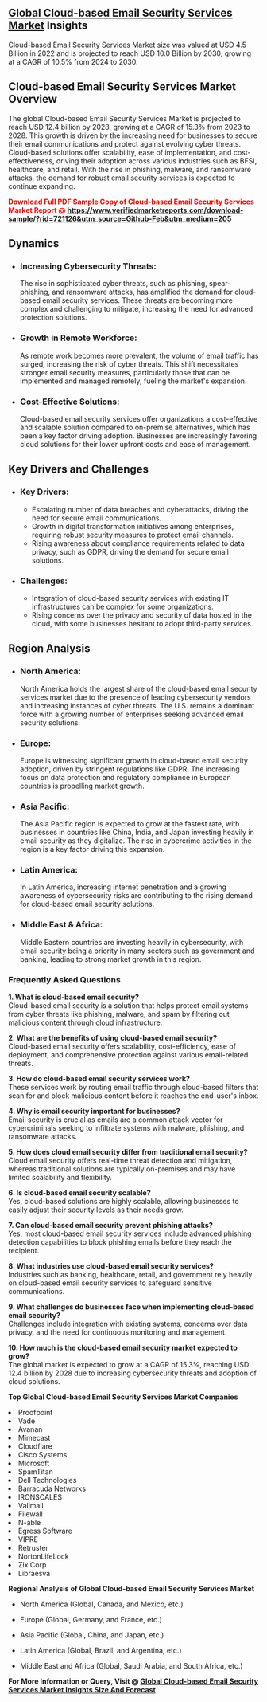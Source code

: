 <h2><a href="https://www.verifiedmarketreports.com/download-sample/?rid=721126&amp;utm_source=Github&amp;utm_medium=205" target="_blank">Global Cloud-based Email Security Services Market</a> Insights</h2><p>Cloud-based Email Security Services Market size was valued at USD 4.5 Billion in 2022 and is projected to reach USD 10.0 Billion by 2030, growing at a CAGR of 10.5% from 2024 to 2030.</p><p> <h2>Cloud-based Email Security Services Market Overview</h2> <p>The global Cloud-based Email Security Services Market is projected to reach USD 12.4 billion by 2028, growing at a CAGR of 15.3% from 2023 to 2028. This growth is driven by the increasing need for businesses to secure their email communications and protect against evolving cyber threats. Cloud-based solutions offer scalability, ease of implementation, and cost-effectiveness, driving their adoption across various industries such as BFSI, healthcare, and retail. With the rise in phishing, malware, and ransomware attacks, the demand for robust email security services is expected to continue expanding.</p> <p><strong><p><span class=""><span style="color: #ff0000;"><strong>Download Full PDF Sample Copy of Cloud-based Email Security Services Market Report</strong> @ </span><a href="https://www.verifiedmarketreports.com/download-sample/?rid=721126&amp;utm_source=Github-Feb&amp;utm_medium=205" target="_blank">https://www.verifiedmarketreports.com/download-sample/?rid=721126&amp;utm_source=Github-Feb&amp;utm_medium=205</a></span></p></strong></p> <h2>Dynamics</h2> <ul> <li><h3>Increasing Cybersecurity Threats:</h3> The rise in sophisticated cyber threats, such as phishing, spear-phishing, and ransomware attacks, has amplified the demand for cloud-based email security services. These threats are becoming more complex and challenging to mitigate, increasing the need for advanced protection solutions.</li> <li><h3>Growth in Remote Workforce:</h3> As remote work becomes more prevalent, the volume of email traffic has surged, increasing the risk of cyber threats. This shift necessitates stronger email security measures, particularly those that can be implemented and managed remotely, fueling the market's expansion.</li> <li><h3>Cost-Effective Solutions:</h3> Cloud-based email security services offer organizations a cost-effective and scalable solution compared to on-premise alternatives, which has been a key factor driving adoption. Businesses are increasingly favoring cloud solutions for their lower upfront costs and ease of management.</li> </ul> <h2>Key Drivers and Challenges</h2> <ul> <li><h3>Key Drivers:</h3> <ul> <li>Escalating number of data breaches and cyberattacks, driving the need for secure email communications.</li> <li>Growth in digital transformation initiatives among enterprises, requiring robust security measures to protect email channels.</li> <li>Rising awareness about compliance requirements related to data privacy, such as GDPR, driving the demand for secure email solutions.</li> </ul> </li> <li><h3>Challenges:</h3> <ul> <li>Integration of cloud-based security services with existing IT infrastructures can be complex for some organizations.</li> <li>Rising concerns over the privacy and security of data hosted in the cloud, with some businesses hesitant to adopt third-party services.</li> </ul> </li> </ul> <h2>Region Analysis</h2> <ul> <li><h3>North America:</h3> North America holds the largest share of the cloud-based email security services market due to the presence of leading cybersecurity vendors and increasing instances of cyber threats. The U.S. remains a dominant force with a growing number of enterprises seeking advanced email security solutions.</li> <li><h3>Europe:</h3> Europe is witnessing significant growth in cloud-based email security adoption, driven by stringent regulations like GDPR. The increasing focus on data protection and regulatory compliance in European countries is propelling market growth.</li> <li><h3>Asia Pacific:</h3> The Asia Pacific region is expected to grow at the fastest rate, with businesses in countries like China, India, and Japan investing heavily in email security as they digitalize. The rise in cybercrime activities in the region is a key factor driving this expansion.</li> <li><h3>Latin America:</h3> In Latin America, increasing internet penetration and a growing awareness of cybersecurity risks are contributing to the rising demand for cloud-based email security solutions.</li> <li><h3>Middle East & Africa:</h3> Middle Eastern countries are investing heavily in cybersecurity, with email security being a priority in many sectors such as government and banking, leading to strong market growth in this region.</li> </ul> <h3>Frequently Asked Questions</h3> <p><strong>1. What is cloud-based email security?</strong><br>Cloud-based email security is a solution that helps protect email systems from cyber threats like phishing, malware, and spam by filtering out malicious content through cloud infrastructure.</p> <p><strong>2. What are the benefits of using cloud-based email security?</strong><br>Cloud-based email security offers scalability, cost-efficiency, ease of deployment, and comprehensive protection against various email-related threats.</p> <p><strong>3. How do cloud-based email security services work?</strong><br>These services work by routing email traffic through cloud-based filters that scan for and block malicious content before it reaches the end-user's inbox.</p> <p><strong>4. Why is email security important for businesses?</strong><br>Email security is crucial as emails are a common attack vector for cybercriminals seeking to infiltrate systems with malware, phishing, and ransomware attacks.</p> <p><strong>5. How does cloud email security differ from traditional email security?</strong><br>Cloud email security offers real-time threat detection and mitigation, whereas traditional solutions are typically on-premises and may have limited scalability and flexibility.</p> <p><strong>6. Is cloud-based email security scalable?</strong><br>Yes, cloud-based solutions are highly scalable, allowing businesses to easily adjust their security levels as their needs grow.</p> <p><strong>7. Can cloud-based email security prevent phishing attacks?</strong><br>Yes, most cloud-based email security services include advanced phishing detection capabilities to block phishing emails before they reach the recipient.</p> <p><strong>8. What industries use cloud-based email security services?</strong><br>Industries such as banking, healthcare, retail, and government rely heavily on cloud-based email security services to safeguard sensitive communications.</p> <p><strong>9. What challenges do businesses face when implementing cloud-based email security?</strong><br>Challenges include integration with existing systems, concerns over data privacy, and the need for continuous monitoring and management.</p> <p><strong>10. How much is the cloud-based email security market expected to grow?</strong><br>The global market is expected to grow at a CAGR of 15.3%, reaching USD 12.4 billion by 2028 due to increasing cybersecurity threats and adoption of cloud solutions.</p> </p><p><strong>Top Global Cloud-based Email Security Services Market Companies</strong></p><div data-test-id=""><p><li>Proofpoint</li><li> Vade</li><li> Avanan</li><li> Mimecast</li><li> Cloudflare</li><li> Cisco Systems</li><li> Microsoft</li><li> SpamTitan</li><li> Dell Technologies</li><li> Barracuda Networks</li><li> IRONSCALES</li><li> Valimail</li><li> Filewall</li><li> N-able</li><li> Egress Software</li><li> VIPRE</li><li> Retruster</li><li> NortonLifeLock</li><li> Zix Corp</li><li> Libraesva</li></p><div><strong>Regional Analysis of&nbsp;Global Cloud-based Email Security Services Market</strong></div><ul><li dir="ltr"><p dir="ltr">North America&nbsp;(Global, Canada, and Mexico, etc.)</p></li><li dir="ltr"><p dir="ltr">Europe (Global, Germany, and France, etc.)</p></li><li dir="ltr"><p dir="ltr">Asia Pacific&nbsp;(Global, China, and Japan, etc.)</p></li><li dir="ltr"><p dir="ltr">Latin America&nbsp;(Global, Brazil, and Argentina, etc.)</p></li><li dir="ltr">Middle East and Africa&nbsp;(Global, Saudi Arabia, and South Africa, etc.)</li></ul><p><strong>For More Information or Query, Visit @&nbsp;</strong><strong><a href="https://www.verifiedmarketreports.com/product/cloud-based-email-security-services-market/?utm_source=Github&amp;utm_medium=205" target="_blank">Global Cloud-based Email Security Services Market Insights Size And Forecast</a></strong></p></div>
